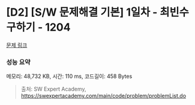 # [D2] [S/W 문제해결 기본] 1일차 - 최빈수 구하기 - 1204

[문제 링크](https://swexpertacademy.com/main/code/problem/problemDetail.do?problemLevel=2&problemLevel=3&contestProbId=AV13zo1KAAACFAYh&categoryId=AV13zo1KAAACFAYh&categoryType=CODE&problemTitle=&orderBy=RECOMMEND_COUNT&selectCodeLang=PYTHON&select-1=3&pageSize=10&pageIndex=1#;return%20false;)
### 성능 요약

메모리: 48,732 KB, 시간: 110 ms, 코드길이: 458 Bytes



> 출처: SW Expert Academy, https://swexpertacademy.com/main/code/problem/problemList.do
